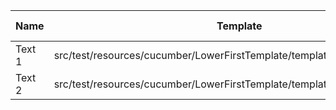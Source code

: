 |  Name  |                                 Template                                  | Single/Multi | Output Path |          File Pattern          |
|--------|---------------------------------------------------------------------------|--------------|-------------|--------------------------------|
| Text 1 | src/test/resources/cucumber/LowerFirstTemplate/template/SingleTemplate.vm | Single       | single      | Destination.xml                |
| Text 2 | src/test/resources/cucumber/LowerFirstTemplate/template/MultiTemplate.vm  | Multi        | multi       | Destination\_${CLASS_NAME}.xml |

